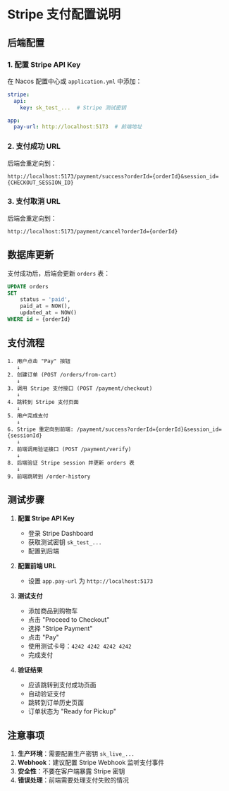# Stripe 支付配置说明

## 后端配置

### 1. 配置 Stripe API Key

在 Nacos 配置中心或 `application.yml` 中添加：

```yaml
stripe:
  api:
    key: sk_test_...  # Stripe 测试密钥

app:
  pay-url: http://localhost:5173  # 前端地址
```

### 2. 支付成功 URL

后端会重定向到：
```
http://localhost:5173/payment/success?orderId={orderId}&session_id={CHECKOUT_SESSION_ID}
```

### 3. 支付取消 URL

后端会重定向到：
```
http://localhost:5173/payment/cancel?orderId={orderId}
```

## 数据库更新

支付成功后，后端会更新 `orders` 表：

```sql
UPDATE orders 
SET 
    status = 'paid',
    paid_at = NOW(),
    updated_at = NOW()
WHERE id = {orderId}
```

## 支付流程

```
1. 用户点击 "Pay" 按钮
   ↓
2. 创建订单 (POST /orders/from-cart)
   ↓
3. 调用 Stripe 支付接口 (POST /payment/checkout)
   ↓
4. 跳转到 Stripe 支付页面
   ↓
5. 用户完成支付
   ↓
6. Stripe 重定向到前端: /payment/success?orderId={orderId}&session_id={sessionId}
   ↓
7. 前端调用验证接口 (POST /payment/verify)
   ↓
8. 后端验证 Stripe session 并更新 orders 表
   ↓
9. 前端跳转到 /order-history
```

## 测试步骤

1. **配置 Stripe API Key**
   - 登录 Stripe Dashboard
   - 获取测试密钥 `sk_test_...`
   - 配置到后端

2. **配置前端 URL**
   - 设置 `app.pay-url` 为 `http://localhost:5173`

3. **测试支付**
   - 添加商品到购物车
   - 点击 "Proceed to Checkout"
   - 选择 "Stripe Payment"
   - 点击 "Pay"
   - 使用测试卡号：`4242 4242 4242 4242`
   - 完成支付

4. **验证结果**
   - 应该跳转到支付成功页面
   - 自动验证支付
   - 跳转到订单历史页面
   - 订单状态为 "Ready for Pickup"

## 注意事项

1. **生产环境**：需要配置生产密钥 `sk_live_...`
2. **Webhook**：建议配置 Stripe Webhook 监听支付事件
3. **安全性**：不要在客户端暴露 Stripe 密钥
4. **错误处理**：前端需要处理支付失败的情况

